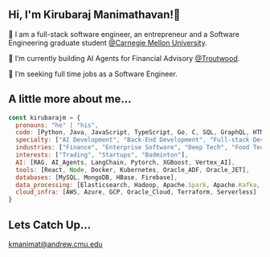 ## Hi, I'm Kirubaraj Manimathavan!👋

<!--
**kirubarajm/kirubarajm** is a ✨ _special_ ✨ repository because its `README.md` (this file) appears on your GitHub profile.

Here are some ideas to get you started:

- 🔭 I’m currently working on ...
- 🌱 I’m currently learning ...
- 👯 I’m looking to collaborate on ...
- 🤔 I’m looking for help with ...
- 💬 Ask me about ...
- 📫 How to reach me: ...
- 😄 Pronouns: ...
- ⚡ Fun fact: ...
-->

🌱 I am a full-stack software engineer, an entrepreneur and a Software Engineering graduate student [@Carnegie Mellon University](https://www.cmu.edu).

🔭 I’m currently building AI Agents for Financial Advisory [@Troutwood](https://www.troutwood.com).

🌱 I’m seeking full time jobs as a Software Engineer.


## A little more about me...
```javascript
const kirubarajm = {
  pronouns: "he" | "his",
  code: [Python, Java, JavaScript, TypeScript, Go, C, SQL, GraphQL, HTML, CSS],
  specialty: ["AI Development", "Back-End Development", "Full-stack Development", "Deep Learning", "Android Development"],
  industries: ["Finance", "Enterprise Software", "Deep Tech", "Food Tech", "Education"],
  interests: ["Trading", "Startups", "Badminton"],
  AI: [RAG, AI_Agents, LangChain, Pytorch, XGBoost, Vertex_AI],
  tools: [React, Node, Docker, Kubernetes, Oracle_ADF, Oracle_JET],
  databases: [MySQL, MongoDB, HBase, Firebase],
  data_processing: [Elasticsearch, Hadoop, Apache.Spark, Apache.Kafka, Apache.Samza],
  cloud_infra: [AWS, Azure, GCP, Oracle_Cloud, Terraform, Serverless]
}
```

## Lets Catch Up...
kmanimat@andrew.cmu.edu

